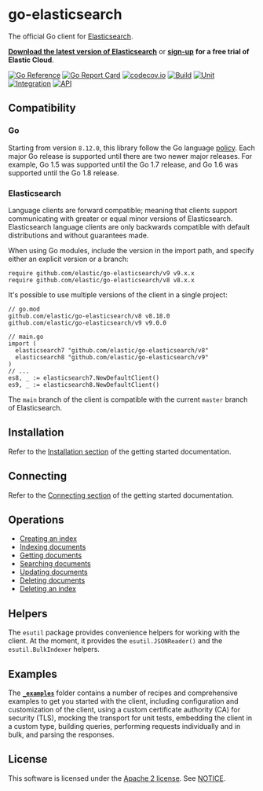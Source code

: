 # go-elasticsearch

The official Go client for [Elasticsearch](https://www.elastic.co/products/elasticsearch).

**[Download the latest version of Elasticsearch](https://www.elastic.co/downloads/elasticsearch)**
or
**[sign-up](https://cloud.elastic.co/registration?elektra=en-ess-sign-up-page)**
**for a free trial of Elastic Cloud**.

[![Go Reference](https://pkg.go.dev/github.com/elastic/go-elasticsearch?status.svg)](https://pkg.go.dev/github.com/elastic/go-elasticsearch/v9)
[![Go Report Card](https://goreportcard.com/badge/github.com/elastic/go-elasticsearch)](https://goreportcard.com/report/github.com/elastic/go-elasticsearch)
[![codecov.io](https://codecov.io/github/elastic/go-elasticsearch/coverage.svg?branch=main)](https://codecov.io/gh/elastic/go-elasticsearch?branch=main)
[![Build](https://github.com/elastic/go-elasticsearch/workflows/Build/badge.svg)](https://github.com/elastic/go-elasticsearch/actions?query=branch%3Amain)
[![Unit](https://github.com/elastic/go-elasticsearch/workflows/Unit/badge.svg)](https://github.com/elastic/go-elasticsearch/actions?query=branch%3Amain)
[![Integration](https://github.com/elastic/go-elasticsearch/workflows/Integration/badge.svg)](https://github.com/elastic/go-elasticsearch/actions?query=branch%3Amain)
[![API](https://github.com/elastic/go-elasticsearch/workflows/API/badge.svg)](https://github.com/elastic/go-elasticsearch/actions?query=branch%3Amain)

## Compatibility

### Go

Starting from version `8.12.0`, this library follow the Go language [policy](https://go.dev/doc/devel/release#policy). Each major Go release is supported until there are two newer major releases. For example, Go 1.5 was supported until the Go 1.7 release, and Go 1.6 was supported until the Go 1.8 release.

### Elasticsearch

Language clients are forward compatible; meaning that clients support communicating with greater or equal minor versions of Elasticsearch.
Elasticsearch language clients are only backwards compatible with default distributions and without guarantees made.

When using Go modules, include the version in the import path, and specify either an explicit version or a branch:

    require github.com/elastic/go-elasticsearch/v9 v9.x.x
    require github.com/elastic/go-elasticsearch/v8 v8.x.x

It's possible to use multiple versions of the client in a single project:

    // go.mod
    github.com/elastic/go-elasticsearch/v8 v8.18.0
    github.com/elastic/go-elasticsearch/v9 v9.0.0

    // main.go
    import (
      elasticsearch7 "github.com/elastic/go-elasticsearch/v8"
      elasticsearch8 "github.com/elastic/go-elasticsearch/v9"
    )
    // ...
    es8, _ := elasticsearch7.NewDefaultClient()
    es9, _ := elasticsearch8.NewDefaultClient()

The `main` branch of the client is compatible with the current `master` branch of Elasticsearch.

<!-- ----------------------------------------------------------------------------------------------- -->

## Installation

Refer to the [Installation section](https://www.elastic.co/guide/en/elasticsearch/client/go-api/current/getting-started-go.html#_installation)
of the getting started documentation.

<!-- ----------------------------------------------------------------------------------------------- -->

## Connecting

Refer to the [Connecting section](https://www.elastic.co/guide/en/elasticsearch/client/go-api/current/getting-started-go.html#_connecting)
of the getting started documentation.

## Operations

* [Creating an index](https://www.elastic.co/guide/en/elasticsearch/client/go-api/current/getting-started-go.html#_creating_an_index)
* [Indexing documents](https://www.elastic.co/guide/en/elasticsearch/client/go-api/current/getting-started-go.html#_indexing_documents)
* [Getting documents](https://www.elastic.co/guide/en/elasticsearch/client/go-api/current/getting-started-go.html#_getting_documents)
* [Searching documents](https://www.elastic.co/guide/en/elasticsearch/client/go-api/current/getting-started-go.html#_searching_documents)
* [Updating documents](https://www.elastic.co/guide/en/elasticsearch/client/go-api/current/getting-started-go.html#_updating_documents)
* [Deleting documents](https://www.elastic.co/guide/en/elasticsearch/client/go-api/current/getting-started-go.html#_deleting_documents)
* [Deleting an index](https://www.elastic.co/guide/en/elasticsearch/client/go-api/current/getting-started-go.html#_deleting_an_index)
<!-- ----------------------------------------------------------------------------------------------- -->

## Helpers

The `esutil` package provides convenience helpers for working with the client. At the moment, it provides the `esutil.JSONReader()` and the `esutil.BulkIndexer` helpers.

<!-- ----------------------------------------------------------------------------------------------- -->

## Examples

The **[`_examples`](./_examples)** folder contains a number of recipes and comprehensive examples to get you started with the client, including configuration and customization of the client, using a custom certificate authority (CA) for security (TLS), mocking the transport for unit tests, embedding the client in a custom type, building queries, performing requests individually and in bulk, and parsing the responses.

<!-- ----------------------------------------------------------------------------------------------- -->

## License

This software is licensed under the [Apache 2 license](./LICENSE). See [NOTICE](./NOTICE).
